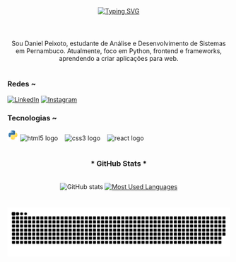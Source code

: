 <div align="center">
  <a href="https://git.io/typing-svg">
    <img src="https://readme-typing-svg.demolab.com?font=Fira+Code&weight=500&size=22&pause=1000&color=FF00F6&center=true&vCenter=true&random=false&width=524&lines=%E2%8A%B9+Bem+vindo+ao+meu+perfil!+" alt="Typing SVG">
  </a>
</div>

<img align="center" alt="" src="./src/header-gif.gif">

#

<p align="center">Sou Daniel Peixoto, estudante de Análise e Desenvolvimento de Sistemas em Pernambuco. Atualmente, foco em Python, frontend e frameworks, aprendendo a criar aplicações para web.

  
#

<img align="right" alt="" height="190px" src="./src/study.gif">

<h3 align="left">Redes ~</h3>

[![LinkedIn](https://img.shields.io/badge/-LinkedIn-000?style=for-the-badge&logo=linkedin&logoColor=FF00F6&color:FFF)](https://www.linkedin.com/in/daniel-oliveira-953223310/)
[![Instagram](https://img.shields.io/badge/-Instagram-000?style=for-the-badge&logo=instagram&logoColor=FF00F6&color:FFF)](https://www.instagram.com/dandanp3/)


<h3 align="left">Tecnologias ~</h3>

<div align="left">
    <img src="https://raw.githubusercontent.com/devicons/devicon/master/icons/python/python-original.svg" height="25" alt="python logo"/>
    <img src="https://cdn.jsdelivr.net/gh/devicons/devicon/icons/html5/html5-original.svg" height="25" alt="html5 logo"  />
    <img width="8" />
    <img src="https://cdn.jsdelivr.net/gh/devicons/devicon/icons/css3/css3-original.svg" height="25" alt="css3 logo"  />
    <img width="8" />
    <img src="https://cdn.jsdelivr.net/gh/devicons/devicon/icons/react/react-original.svg" height="25" alt="react logo"  />
    <img width="8" />

</div>

#

<div style="text-align: center;" align="center">
  <h3>* GitHub Stats *</h3>
  <br>
  <img src="https://github-readme-stats-git-masterrstaa-rickstaa.vercel.app/api?username=Dandanp3&hide_title=true&show_icons=true&include_all_commits=false&count_private=true&line_height=25&hide=issues&bg_color=000&title_color=FF00F6&text_color=FFF&border_radius=3&border_color=36123c&icon_color=FF00F6&theme=jolly" alt="GitHub stats">

  <a href="https://github.com/Dandanp3/github-readme-stats">
    <img height="160em" src="https://github-readme-stats-git-masterrstaa-rickstaa.vercel.app/api/top-langs/?username=Dandanp3&line_height=10&card_width=290&layout=compact&hide_title=false&count_private=true&langs_count=4&show_icons=true&title_color=FF00F6&hide=html,css&bg_color=000&text_color=8B8B8B&border_radius=3&border_color=561760&count_private=true" alt="Most Used Languages"/>
  </a>
</div>


#

<picture align="center">
  <source media="(prefers-color-scheme: dark)" srcset="https://raw.githubusercontent.com/Dandanp3/Dandanp3/output/github-contribution-grid-snake-dark.svg">
  <source media="(prefers-color-scheme: light)" srcset="https://raw.githubusercontent.com/Dandanp3/Dandanp3/output/github-contribution-grid-snake-dark.svg">
  <img align="center" alt="github contribution grid snake animation" src="https://raw.githubusercontent.com/mari4souza/mari4souza/output/github-contribution-grid-snake.svg">
</picture>




